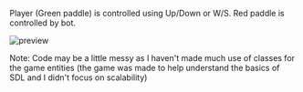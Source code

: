Player (Green paddle) is controlled using Up/Down or W/S. Red paddle is controlled by bot.

![preview](https://i.imgur.com/B3N0EHy.gif)

Note: Code may be a little messy as I haven't made much use of classes for the game entities (the game was made to help understand the basics of SDL and I didn't focus on scalability)
